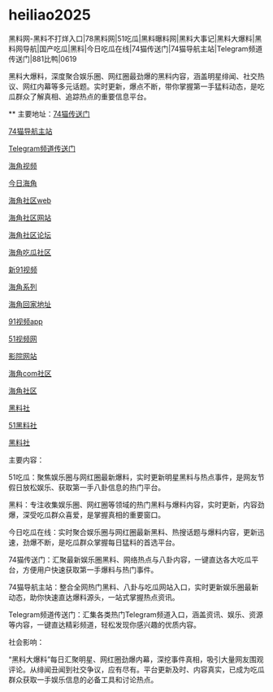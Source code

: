 # heiliao2025
黑料网-黑料不打烊入口|78黑料网|51吃瓜|黑料曝料网|黑料大事记|黑料大爆料|黑料网导航|国产吃瓜|黑料|今日吃瓜在线|74猫传送门|74猫导航主站|Telegram频道传送门|881比鸭|0619

黑料大爆料，深度聚合娱乐圈、网红圈最劲爆的黑料内容，涵盖明星绯闻、社交热议、网红内幕等多元话题。实时更新，爆点不断，带你掌握第一手猛料动态，是吃瓜群众了解真相、追踪热点的重要信息平台。

** 主要地址：<a href="https://74mao.com/">74猫传送门</a>

<a href="https://74mao.com/">74猫导航主站</a>

<a href="https://74mao.com/">Telegram频道传送门</a>

<a href="https://hj-225.pages.dev/">海角视频</a>

<a href="https://hj-229.pages.dev/">今日海角</a>

<a href="https://hj-230.pages.dev/">海角社区web</a>

<a href="https://hj-233.pages.dev/">海角社区网站</a>

<a href="https://hj-235.pages.dev/">海角社区论坛</a>

<a href="https://hj-237.pages.dev/">海角吃瓜社区</a>

<a href="https://hj-152.pages.dev/">新91视频</a>

<a href="https://hj-156.pages.dev/">海角系列</a>

<a href="https://hj-161.pages.dev/">海角回家地址</a>

<a href="https://hj-162.pages.dev/">91视频app</a>

<a href="https://hj-1301.pages.dev/">51视频网</a>

<a href="https://hj-218.pages.dev/">影院网站</a>

<a href="https://hj-219.pages.dev/">海角com社区</a>

<a href="https://hj-224.pages.dev/">海角社区</a>

<a href="https://hls-15.pages.dev/">黑料社</a>

<a href="https://hls-17.pages.dev/">51黑料社</a>

<a href="https://hls-19.pages.dev/">黑料社</a>

主要内容：

51吃瓜：聚焦娱乐圈与网红圈最新爆料，实时更新明星黑料与热点事件，是网友节假日放松娱乐、获取第一手八卦信息的热门平台。

黑料：专注收集娱乐圈、网红圈等领域的热门黑料与爆料内容，实时更新，内容劲爆，深受吃瓜群众喜爱，是掌握真相的重要窗口。

今日吃瓜在线：实时聚合娱乐圈与网红圈最新黑料、热搜话题与爆料内容，更新迅速，劲爆不断，是吃瓜群众掌握每日猛料的首选平台。

74猫传送门：汇聚最新娱乐圈黑料、网络热点与八卦内容，一键直达各大吃瓜平台，方便用户快速获取第一手爆料与热门事件。

74猫导航主站：整合全网热门黑料、八卦与吃瓜网站入口，实时更新娱乐圈最新动态，助你快速直达爆料源头，一站式掌握热点资讯。

Telegram频道传送门：汇集各类热门Telegram频道入口，涵盖资讯、娱乐、资源等内容，一键直达精彩频道，轻松发现你感兴趣的优质内容。

社会影响：

“黑料大爆料”每日汇聚明星、网红圈劲爆内幕，深挖事件真相，吸引大量网友围观评论。从绯闻丑闻到社交争议，应有尽有。平台更新及时、内容真实，已成为吃瓜群众获取一手娱乐信息的必备工具和讨论热点。
